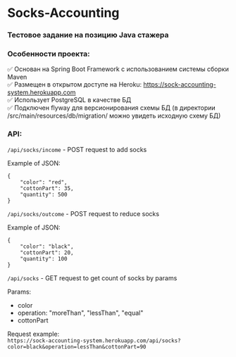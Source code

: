 # Socks-Accounting

### Тестовое задание на позицию Java стажера

### Особенности проекта:
:white_check_mark: Основан на Spring Boot Framework с использованием системы сборки Maven    
:white_check_mark: Размещен в открытом доступе на Heroku: https://sock-accounting-system.herokuapp.com    
:white_check_mark: Использует PostgreSQL в качестве БД    
:white_check_mark: Подключен flyway для версионирования схемы БД (в директории /src/main/resources/db/migration/ можно увидеть исходную схему БД)    

### API:
`/api/socks/income` - POST request to add socks

Example of JSON:

```
{
    "color": "red",
    "cottonPart": 35,
    "quantity": 500
}
```

`/api/socks/outcome` - POST request to reduce socks

Example of JSON:

```
{
    "color": "black",
    "cottonPart": 20,
    "quantity": 100
}
```

`/api/socks` - GET request to get count of socks by params

Params:

+ color
+ operation: "moreThan", "lessThan", "equal"
+ cottonPart


Request example:    
`https://sock-accounting-system.herokuapp.com/api/socks?color=black&operation=lessThan&cottonPart=90`

